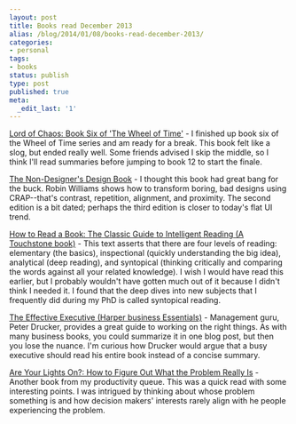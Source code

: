 ```yaml
---
layout: post
title: Books read December 2013
alias: /blog/2014/01/08/books-read-december-2013/
categories:
- personal
tags:
- books
status: publish
type: post
published: true
meta:
  _edit_last: '1'
---
```

<a href="http://www.amazon.com/gp/product/B003BQZ80M/ref=as_li_ss_tl?ie=UTF8&camp=1789&creative=390957&creativeASIN=B003BQZ80M&linkCode=as2&tag=theven01-20">Lord of Chaos: Book Six of 'The Wheel of Time'</a> - I finished up book six of the Wheel of Time series and am ready for a break. This book felt like a slog, but ended really well. Some friends advised I skip the middle, so I think I'll read summaries before jumping to book 12 to start the finale.

<a href="http://www.amazon.com/gp/product/0321193857/ref=as_li_ss_tl?ie=UTF8&camp=1789&creative=390957&creativeASIN=0321193857&linkCode=as2&tag=theven01-20">The Non-Designer's Design Book</a> - I thought this book had great bang for the buck. Robin Williams shows how to transform boring, bad designs using CRAP--that's contrast, repetition, alignment, and proximity. The second edition is a bit dated; perhaps the third edition is closer to today's flat UI trend.

<a href="http://www.amazon.com/gp/product/0671212095/ref=as_li_ss_tl?ie=UTF8&camp=1789&creative=390957&creativeASIN=0671212095&linkCode=as2&tag=theven01-20">How to Read a Book: The Classic Guide to Intelligent Reading (A Touchstone book)</a> - This text asserts that there are four levels of reading: elementary (the basics), inspectional (quickly understanding the big idea), analytical (deep reading), and syntopical (thinking critically and comparing the words against all your related knowledge). I wish I would have read this earlier, but I probably wouldn't have gotten much out of it because I didn't think I needed it. I found that the deep dives into new subjects that I frequently did during my PhD is called syntopical reading.

<a href="http://www.amazon.com/gp/product/B000FC11JW/ref=as_li_ss_tl?ie=UTF8&camp=1789&creative=390957&creativeASIN=B000FC11JW&linkCode=as2&tag=theven01-20">The Effective Executive (Harper business Essentials)</a> - Management guru, Peter Drucker, provides a  great guide to working on the right things. As with many business books, you could summarize it in one blog post, but then you lose the nuance. I'm curious how Drucker would argue that a busy executive should read his entire book instead of a concise summary.

<a href="http://www.amazon.com/gp/product/0932633161/ref=as_li_ss_tl?ie=UTF8&camp=1789&creative=390957&creativeASIN=0932633161&linkCode=as2&tag=theven01-20">Are Your Lights On?: How to Figure Out What the Problem Really Is</a> - Another book from my productivity queue. This was a quick read with some interesting points. I was intrigued by thinking about whose problem something is and how decision makers' interests rarely align with he people experiencing the problem.
